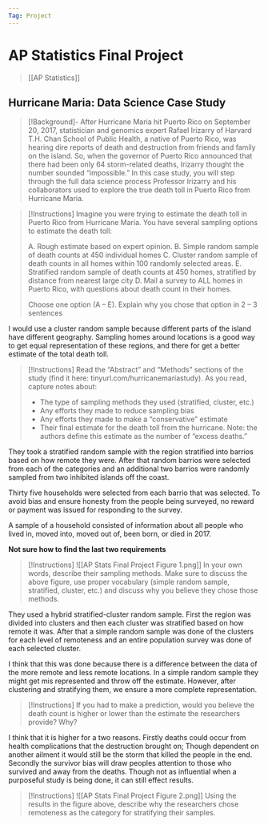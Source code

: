 ```yaml
---
Tag: Project
---
```

# AP Statistics Final Project
>[[AP Statistics]]
## Hurricane Maria: Data Science Case Study
> [!Background]-
> After Hurricane Maria hit Puerto Rico on September 20, 2017, statistician and genomics expert Rafael Irizarry of Harvard T.H. Chan School of Public Health, a native of Puerto Rico, was hearing dire reports of death and destruction from friends and family on the island. So, when the governor of Puerto Rico announced that there had been only 64 storm-related deaths, Irizarry thought the number sounded “impossible.” In this case study, you will step through the full data science process Professor Irizarry and his collaborators used to explore the true death toll in Puerto Rico from Hurricane Maria.

>[!Instructions]
>Imagine you were trying to estimate the death toll in Puerto Rico from Hurricane Maria. You have several sampling options to estimate the death toll:
>
>A.  Rough estimate based on expert opinion.
>B.  Simple random sample of death counts at 450 individual homes
>C. Cluster random sample of death counts in all homes within 100 randomly selected areas.
>E. Stratified random sample of death counts at 450 homes, stratified by distance from nearest large city
>D. Mail a survey to ALL homes in Puerto Rico, with questions about death count in their homes.
>
>Choose one option (A – E). Explain why you chose that option in 2 – 3 sentences

I would use a cluster random sample because different parts of the island have different geography. Sampling homes around locations is a good way to get equal representation of these regions, and there for get a better estimate of the total death toll.

>[!Instructions]
>Read the “Abstract” and “Methods” sections of the study (find it here: tinyurl.com/hurricanemariastudy). As you read, capture notes about:
>- The type of sampling methods they used (stratified, cluster, etc.)
>- Any efforts they made to reduce sampling bias
>- Any efforts they made to make a “conservative” estimate
>- Their final estimate for the death toll from the hurricane. Note: the authors define this estimate as the number of “excess deaths.”

They took a stratified random sample with the region stratified into barrios based on how remote they were. After that random barrios were selected from each of the categories and an additional two barrios were randomly sampled from two inhibited islands off the coast. 

Thirty five households were selected from each barrio that was selected. To avoid bias and ensure honesty from the people being surveyed, no reward or payment was issued for responding to the survey.  

A sample of a household consisted of information about all people who lived in, moved into, moved out of, been born, or died in 2017.

**Not sure how to find the last two requirements**

> [!Instructions]
> ![[AP Stats Final Project Figure 1.png]]
> In your own words, describe their sampling methods. Make sure to discuss the above figure, use proper vocabulary (simple random sample, stratified, cluster, etc.) and discuss why you believe they chose those methods.

They used a hybrid stratified-cluster random sample. First the region was divided into clusters and then each cluster was stratified based on how remote it was. After that a simple random sample was done of the clusters for each level of remoteness and an entire population survey was done of each selected cluster.

I think that this was done because there is a difference between the data of the more remote and less remote locations. In a simple random sample they might get mis represented and throw off the estimate. However, after clustering and stratifying them, we ensure a more complete representation.

> [!Instructions]
> If you had to make a prediction, would you believe the death count is higher or lower than the estimate the researchers provide? Why?

I think that it is higher for a two reasons. Firstly deaths could occur from health complications that the destruction brought on; Though dependent on another ailment it would still be the storm that killed the people in the end. Secondly the survivor bias will draw peoples attention to those who survived and away from the deaths. Though not as influential when a purposeful study is being done, it can still effect results.

> [!Instructions]
> ![[AP Stats Final Project Figure 2.png]]
> Using the results in the figure above, describe why the researchers chose remoteness as the category for stratifying their samples.